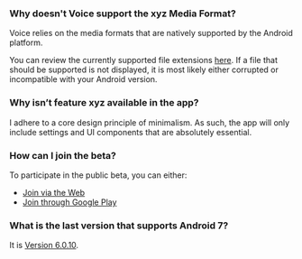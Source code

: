 ### Why doesn't Voice support the xyz Media Format?

Voice relies on the media formats that are natively supported by the Android platform.

You can review the currently supported file extensions [here](https://developer.android.com/media/media3/exoplayer/supported-formats).
If a file that should be supported is not displayed, it is most likely either corrupted or incompatible with your Android version.

### Why isn’t feature xyz available in the app?

I adhere to a core design principle of minimalism. As such, the app will only include settings and UI components that are absolutely
essential.

### How can I join the beta?

To participate in the public beta, you can either:

- [Join via the Web](https://play.google.com/store/apps/details?id=de.ph1b.audiobook)
- [Join through Google Play](https://play.google.com/apps/testing/de.ph1b.audiobook)

### What is the last version that supports Android 7?

It is [Version 6.0.10](https://github.com/PaulWoitaschek/Voice/releases/tag/6.0.10).
